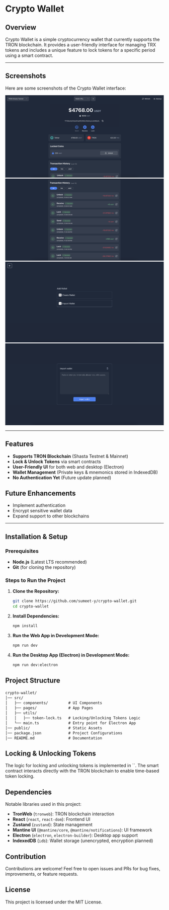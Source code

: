 # Crypto Wallet

## Overview

Crypto Wallet is a simple cryptocurrency wallet that currently supports the TRON blockchain. It provides a user-friendly interface for managing TRX tokens and includes a unique feature to lock tokens for a specific period using a smart contract.

---

## Screenshots

Here are some screenshots of the Crypto Wallet interface:

![Screenshot 1](./screenshots/screenshot1.png)
![Screenshot 2](./screenshots/screenshot2.png)
![Screenshot 3](./screenshots/screenshot3.png)
![Screenshot 4](./screenshots/screenshot4.png)

---

## Features

- **Supports TRON Blockchain** (Shasta Testnet & Mainnet)
- **Lock & Unlock Tokens** via smart contracts
- **User-Friendly UI** for both web and desktop (Electron)
- **Wallet Management** (Private keys & mnemonics stored in IndexedDB)
- **No Authentication Yet** (Future update planned)

## Future Enhancements

- Implement authentication
- Encrypt sensitive wallet data
- Expand support to other blockchains

---

## Installation & Setup

### Prerequisites

- **Node.js** (Latest LTS recommended)
- **Git** (for cloning the repository)

### Steps to Run the Project

1. **Clone the Repository:**
   ```sh
   git clone https://github.com/sumeet-y/crypto-wallet.git
   cd crypto-wallet
   ```
2. **Install Dependencies:**
   ```sh
   npm install
   ```
3. **Run the Web App in Development Mode:**
   ```sh
   npm run dev
   ```
4. **Run the Desktop App (Electron) in Development Mode:**
   ```sh
   npm run dev:electron
   ```

## Project Structure

```
crypto-wallet/
│── src/
│   ├── components/         # UI Components
│   ├── pages/              # App Pages
│   ├── utils/
│   │   ├── token-lock.ts   # Locking/Unlocking Tokens Logic
│   └── main.ts             # Entry point for Electron App
│── public/                 # Static Assets
│── package.json            # Project Configurations
│── README.md               # Documentation
```

## Locking & Unlocking Tokens

The logic for locking and unlocking tokens is implemented in ``. The smart contract interacts directly with the TRON blockchain to enable time-based token locking.

## Dependencies

Notable libraries used in this project:

- **TronWeb** (`tronweb`): TRON blockchain interaction
- **React** (`react`, `react-dom`): Frontend UI
- **Zustand** (`zustand`): State management
- **Mantine UI** (`@mantine/core`, `@mantine/notifications`): UI framework
- **Electron** (`electron`, `electron-builder`): Desktop app support
- **IndexedDB** (`idb`): Wallet storage (unencrypted, encryption planned)

## Contribution

Contributions are welcome! Feel free to open issues and PRs for bug fixes, improvements, or feature requests.

## License

This project is licensed under the MIT License.
